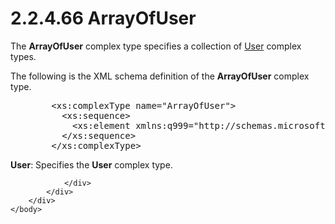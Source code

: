 <html dir="LTR" xmlns:mshelp="http://msdn.microsoft.com/mshelp" xmlns:ddue="http://ddue.schemas.microsoft.com/authoring/2003/5" xmlns:xlink="http://www.w3.org/1999/xlink" xmlns:tool="http://www.microsoft.com/tooltip">
    <head>
        <meta http-equiv="Content-Type" content="text/html; CHARSET=utf-8"></meta>
        <meta name="save" content="history"></meta>
        <title>2.2.4.66 ArrayOfUser</title>
        <xml>
            <mshelp:toctitle title="2.2.4.66 ArrayOfUser"></mshelp:toctitle>
            <mshelp:rltitle title="[MS-SSMDSWS-15]: ArrayOfUser"></mshelp:rltitle>
            <mshelp:keyword index="A" term="197de078-c794-4d38-94a8-8cdfd0545ef0"></mshelp:keyword>
            <mshelp:attr name="DCSext.ContentType" value="open specification"></mshelp:attr>
            <mshelp:attr name="AssetID" value="197de078-c794-4d38-94a8-8cdfd0545ef0"></mshelp:attr>
            <mshelp:attr name="TopicType" value="kbRef"></mshelp:attr>
            <mshelp:attr name="DCSext.Title" value="[MS-SSMDSWS-15]: ArrayOfUser" />
        </xml>
    </head>
    <body>
        <div id="header">
            <h1 class="heading">2.2.4.66 ArrayOfUser</h1>
        </div>
        <div id="mainSection">
            <div id="mainBody">
                <div id="allHistory" class="saveHistory"></div>
                <div id="sectionSection0" class="section" name="collapseableSection">
                    

<p>The <b>ArrayOfUser</b> complex type specifies a collection
of <a href="330ca848-995f-4255-9459-1cdba8b9ab1c.md">User</a> complex types.</p>

<p>The following is the XML schema definition of the <b>ArrayOfUser</b>
complex type.</p>

<dl>
<dd>
<div><pre>   &lt;xs:complexType name=&quot;ArrayOfUser&quot;&gt;
     &lt;xs:sequence&gt;
       &lt;xs:element xmlns:q999=&quot;http://schemas.microsoft.com/sqlserver/masterdataservices/2009/09&quot; minOccurs=&quot;0&quot; maxOccurs=&quot;unbounded&quot; name=&quot;User&quot; nillable=&quot;true&quot; type=&quot;q999:User&quot; xmlns:xs=&quot;http://www.w3.org/2001/XMLSchema&quot; /&gt;
     &lt;/xs:sequence&gt;
   &lt;/xs:complexType&gt;
</pre></div>
</dd></dl>

<p><b>User</b>: Specifies the <b>User</b> complex type.</p>


                </div>
            </div>
        </div>
    </body>
</html>